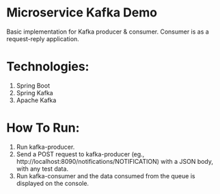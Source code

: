 # Microservice Kafka Demo
Basic implementation for Kafka producer & consumer.
Consumer is as a request-reply application.

# Technologies:
1. Spring Boot
2. Spring Kafka
3. Apache Kafka

# How To Run:
1. Run kafka-producer.
2. Send a POST request to kafka-producer (eg., http://localhost:8090/notifications/NOTIFICATION) with a JSON body, with any test data.
3. Run kafka-consumer and the data consumed from the queue is displayed on the console.
